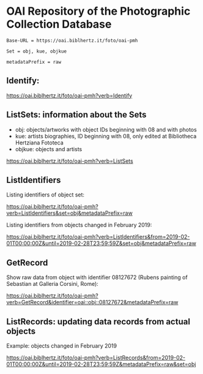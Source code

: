 # OAI Repository of the Photographic Collection Database
    
`Base-URL = https://oai.biblhertz.it/foto/oai-pmh`

`Set = obj, kue, objkue`

`metadataPrefix = raw`

## Identify:

https://oai.biblhertz.it/foto/oai-pmh?verb=Identify

## ListSets: information about the Sets

- obj: objects/artworks with object IDs beginning with 08 and with photos 
- kue: artists biographies, ID beginning with 08, only edited at Bibliotheca Hertziana Fototeca 
- objkue: objects and artists

https://oai.biblhertz.it/foto/oai-pmh?verb=ListSets

## ListIdentifiers

Listing identifiers of object set:

https://oai.biblhertz.it/foto/oai-pmh?verb=ListIdentifiers&set=obj&metadataPrefix=raw

Listing identifiers from objects changed in February 2019:

https://oai.biblhertz.it/foto/oai-pmh?verb=ListIdentifiers&from=2019-02-01T00:00:00Z&until=2019-02-28T23:59:59Z&set=obj&metadataPrefix=raw

## GetRecord

Show raw data from object with identifier 08127672 (Rubens painting of Sebastian at Galleria Corsini, Rome):

https://oai.biblhertz.it/foto/oai-pmh?verb=GetRecord&identifier=oai::obj::08127672&metadataPrefix=raw


## ListRecords: updating data records from actual objects

Example: objects changed in February 2019

https://oai.biblhertz.it/foto/oai-pmh?verb=ListRecords&from=2019-02-01T00:00:00Z&until=2019-02-28T23:59:59Z&metadataPrefix=raw&set=obj
